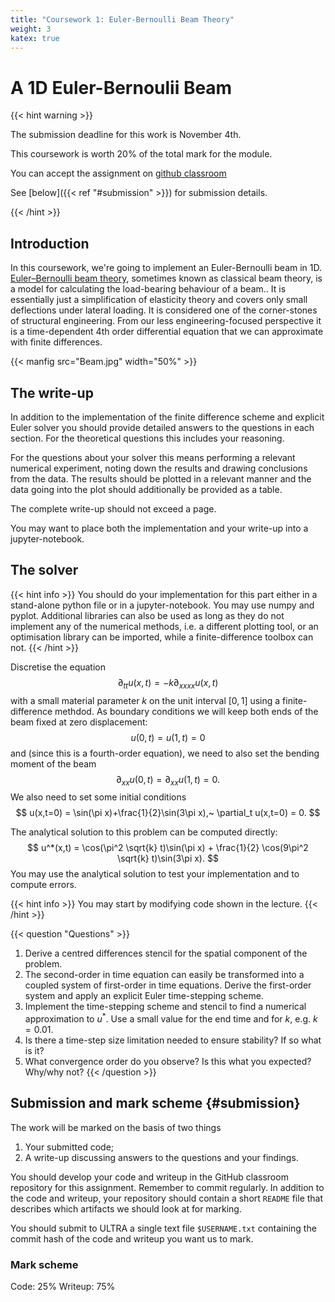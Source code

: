 ```yaml
---
title: "Coursework 1: Euler-Bernoulli Beam Theory"
weight: 3
katex: true
---
```


# A 1D Euler-Bernoulii Beam

{{< hint warning >}}

The submission deadline for this work is November 4th.

This coursework is worth 20% of the total mark for the module.

You can accept the assignment on [github classroom](https://classroom.github.com/a/y0zy7ioC)

See [below]({{< ref "#submission" >}}) for submission details.

{{< /hint >}}


## Introduction

In this coursework, we're going to implement an Euler-Bernoulli beam in 1D. [Euler–Bernoulli beam theory](https://en.wikipedia.org/wiki/Euler–Bernoulli_beam_theory), sometimes known as classical beam theory, is a
model for calculating the load-bearing behaviour of a beam.. It is essentially just a simplification of elasticity theory and covers only small deflections 
under lateral loading. It is considered one of the corner-stones of structural engineering. From our less engineering-focused perspective it is a
time-dependent 4th order differential equation that we can approximate with finite differences.

{{< manfig src="Beam.jpg" width="50%" >}}


## The write-up
In addition to the implementation of the finite difference scheme and explicit Euler solver you should provide detailed answers
to the questions in each section. For the theoretical questions this includes your reasoning.

For the questions about your solver this means performing a relevant numerical experiment,
noting down the results and drawing conclusions from the data. The results should be plotted in a relevant manner and the data
going into the plot should additionally be provided as a table.

The complete write-up should not exceed a page.

You may want to place both the implementation and your write-up into a jupyter-notebook.

## The solver

{{< hint info >}}
You should do your implementation for this part either in a stand-alone python file or in a jupyter-notebook. You may use numpy and pyplot.
Additional libraries can also be used as long as they do not implement any of the numerical methods, i.e. a different plotting tool, 
or an optimisation library can be imported, while a finite-difference toolbox can not.
{{< /hint >}}

Discretise the equation
$$
\partial_{tt} u(x,t) = -k \partial_{xxxx}u(x,t)
$$
with a small material parameter $k$ on the unit interval $[0, 1]$ using a finite-difference methdod.
As boundary conditions we will keep both ends of the beam fixed at zero displacement:
$$
u(0,t)=u(1,t)=0
$$
and (since this is a fourth-order equation), we need to also set the bending moment of the beam
$$
\partial_{xx}u(0,t) = \partial_{xx}u(1,t) = 0.
$$
We also need to set some initial conditions
$$
u(x,t=0) = \sin(\pi x)+\frac{1}{2}\sin(3\pi x),~
\partial_t u(x,t=0) = 0.
$$

The analytical solution to this problem can be computed directly:
$$
u^*(x,t) = \cos(\pi^2 \sqrt{k} t)\sin(\pi x) + \frac{1}{2} \cos(9\pi^2 \sqrt{k} t)\sin(3\pi x).
$$
You may use the analytical solution to test your implementation and to compute errors.


{{< hint info >}}
You may start by modifying code shown in the lecture.
{{< /hint >}}

{{< question "Questions" >}}
1. Derive a centred differences stencil for the spatial component of the problem.
1. The second-order in time equation can easily be transformed into a coupled system of first-order in time equations. Derive the first-order system and apply an explicit Euler time-stepping scheme.
1. Implement the time-stepping scheme and stencil to find a numerical approximation to $u^*$. Use a small value for the end time and for $k$, e.g. $k=0.01$.
1. Is there a time-step size limitation needed to ensure stability? If so what is it?
1. What convergence order do you observe? Is this what you expected? Why/why not?
{{< /question >}}

## Submission and mark scheme {#submission}

The work will be marked on the basis of two things

1. Your submitted code;
2. A write-up discussing answers to the questions and your
   findings.

You should develop your code and writeup in the GitHub classroom repository for this assignment.
Remember to commit regularly. In addition to the code and writeup, your repository should contain a
short `README` file that describes which artifacts we should look at for marking.

You should submit to ULTRA a single text file `$USERNAME.txt` containing the commit hash of the code
and writeup you want us to mark.

### Mark scheme

Code: 25%
Writeup: 75%
